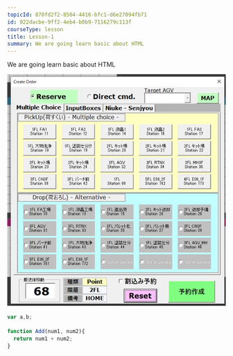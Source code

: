 ```yaml
---
topicId: 870fd2f2-8504-4416-bfc1-d6e27094fb71
id: 022dacbe-9ff2-4eb4-b0b9-7116279c113f
courseType: lesson
title: Lesson-1
summary: We are going learn basic about HTML
---
```

We are going learn basic about HTML

![image](指令-予約-作成画面.jpg "image")

```javascript
var a,b;

function Add(num1, num2){
  return num1 + num2; 
}
```